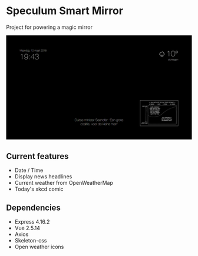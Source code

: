 # Speculum Smart Mirror
Project for powering a magic mirror

![Speculum smart](.github/header.png)

## Current features
- Date / Time 
- Display news headlines
- Current weather from OpenWeatherMap
- Today's xkcd comic

## Dependencies
- Express 4.16.2
- Vue 2.5.14
- Axios
- Skeleton-css
- Open weather icons

